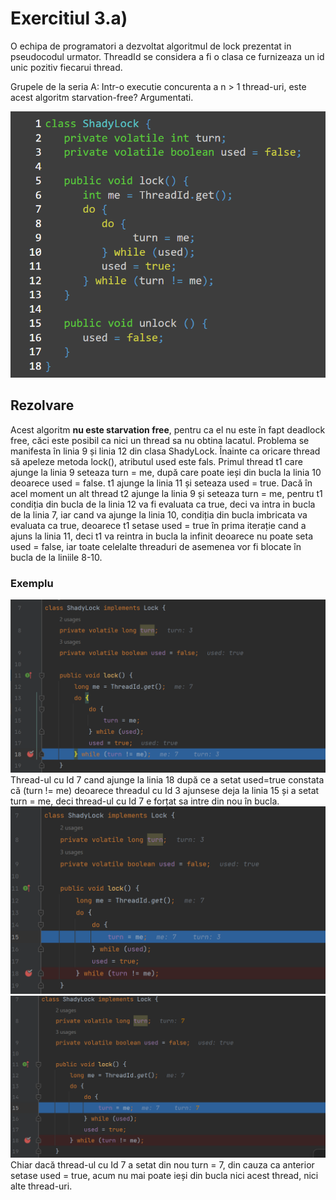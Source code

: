 # Exercitiul 3.a)

O echipa de programatori a dezvoltat algoritmul de lock prezentat in pseudocodul urmator. ThreadId se considera a fi o clasa ce furnizeaza un id unic pozitiv fiecarui thread.

Grupele de la seria A: Intr-o executie concurenta a n > 1 thread-uri, este acest algoritm starvation-free? Argumentati.

![alt text](./media/condition.png)

## Rezolvare

Acest algoritm **nu este starvation free**, pentru ca el nu este în fapt deadlock free, căci este posibil ca nici un thread sa nu obtina lacatul. Problema se manifesta în linia 9 și linia 12 din clasa ShadyLock. 
Înainte ca oricare thread să apeleze metoda lock(), atributul used este fals. Primul thread t1 care ajunge la linia 9 seteaza turn = me, după care poate ieși din bucla la linia 10 deoarece used = false. t1 ajunge la linia 11 și seteaza used = true. Dacă în acel moment  un alt thread t2 ajunge la linia 9 și seteaza turn = me, pentru t1 condiția din bucla de la linia 12 va fi evaluata ca true, deci va intra in bucla de la linia 7, iar cand va ajunge la linia 10, condiția din bucla imbricata va evaluata ca true, deoarece t1 setase used = true în prima iterație cand a ajuns la linia 11, deci t1 va reintra in bucla la infinit deoarece nu poate seta used = false, iar toate celelalte threaduri de asemenea vor fi blocate în bucla de la liniile 8-10.

### Exemplu
![alt text](./media/img1.png)
Thread-ul cu Id 7 cand ajunge la linia 18 după ce a setat used=true constata că (turn != me) deoarece threadul cu Id 3 ajunsese deja la linia 15 și a setat turn = me, deci thread-ul cu Id 7 e forțat sa intre din nou în bucla.
![alt text](./media/img2.png)
![alt text](./media/img3.png)
Chiar dacă thread-ul cu Id 7 a setat din nou turn = 7, din cauza ca anterior setase used = true, acum nu mai poate ieși din bucla nici acest thread, nici alte thread-uri.




